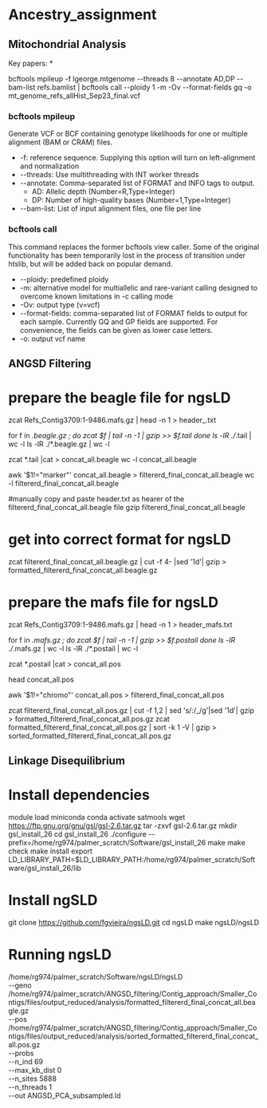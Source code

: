 # Ancestry_assignment

## Mitochondrial Analysis 
Key papers: 
* 


bcftools mpileup -f lgeorge.mtgenome --threads 8 --annotate AD,DP --bam-list refs.bamlist | bcftools call --ploidy 1 -m -Ov --format-fields gq -o mt_genome_refs_allHist_Sep23_final.vcf

### bcftools mpileup
Generate VCF or BCF containing genotype likelihoods for one or multiple alignment (BAM or CRAM) files.
* -f: reference sequence. Supplying this option will turn on left-alignment and normalization
* --threads: Use multithreading with INT worker threads
* --annotate: Comma-separated list of FORMAT and INFO tags to output.
  * AD: Allelic depth (Number=R,Type=Integer)
  * DP: Number of high-quality bases (Number=1,Type=Integer)
* --bam-list: List of input alignment files, one file per line

### bcftools call
This command replaces the former bcftools view caller. Some of the original functionality has been temporarily lost in the process of transition under htslib, but will be added back on popular demand. 
* --ploidy: predefined ploidy
*  -m: alternative model for multiallelic and rare-variant calling designed to overcome known limitations in -c calling mode
*   -Ov: output type (v=vcf)
*   --format-fields: comma-separated list of FORMAT fields to output for each sample. Currently GQ and GP fields are supported. For convenience, the fields can be given as lower case letters.
*   -o: output vcf name 

## ANGSD Filtering

# prepare the beagle file for ngsLD
zcat Refs_Contig3709:1-9486.mafs.gz  | head -n 1  > header_.txt

for f in *.beagle.gz ; do
    zcat $f | tail -n -1 | gzip >> $f.tail
done
ls -lR ./*.tail | wc -l
ls -lR ./*.beagle.gz | wc -l

zcat *.tail |cat > concat_all.beagle
wc -l concat_all.beagle

awk '$1!="marker"' concat_all.beagle >  filtererd_final_concat_all.beagle
wc -l filtererd_final_concat_all.beagle

#manually copy and paste header.txt as hearer of the filtererd_final_concat_all.beagle file 
gzip  filtererd_final_concat_all.beagle

# get into correct format for ngsLD 
zcat filtererd_final_concat_all.beagle.gz | cut -f 4- |sed '1d'| gzip  > formatted_filtererd_final_concat_all.beagle.gz

# prepare the mafs file for ngsLD
zcat Refs_Contig3709:1-9486.mafs.gz  | head -n 1  > header_mafs.txt

for f in *.mafs.gz ; do
    zcat $f | tail -n -1 | gzip >> $f.postail
done
ls -lR ./*.mafs.gz | wc -l
ls -lR ./*.postail | wc -l

zcat *.postail |cat > concat_all.pos

head concat_all.pos

awk '$1!="chromo"' concat_all.pos >  filtererd_final_concat_all.pos

zcat filtererd_final_concat_all.pos.gz | cut -f 1,2 | sed 's/:/_/g'|sed '1d'| gzip > formatted_filtererd_final_concat_all.pos.gz
zcat formatted_filtererd_final_concat_all.pos.gz | sort -k 1 -V | gzip > sorted_formatted_filtererd_final_concat_all.pos.gz


## Linkage Disequilibrium 
# Install dependencies 
module load miniconda 
conda activate satmools
wget https://ftp.gnu.org/gnu/gsl/gsl-2.6.tar.gz
tar -zxvf gsl-2.6.tar.gz
mkdir gsl_install_26
cd gsl_install_26
./configure --prefix=/home/rg974/palmer_scratch/Software/gsl_install_26
make
make check
make install
export LD_LIBRARY_PATH=$LD_LIBRARY_PATH:/home/rg974/palmer_scratch/Software/gsl_install_26/lib
# Install ngSLD
git clone https://github.com/fgvieira/ngsLD.git
cd ngsLD
make
ngsLD/ngsLD

# Running ngsLD

/home/rg974/palmer_scratch/Software/ngsLD/ngsLD \
--geno /home/rg974/palmer_scratch/ANGSD_filtering/Contig_approach/Smaller_Contigs/files/output_reduced/analysis/formatted_filtererd_final_concat_all.beagle.gz \
--pos /home/rg974/palmer_scratch/ANGSD_filtering/Contig_approach/Smaller_Contigs/files/output_reduced/analysis/sorted_formatted_filtererd_final_concat_all.pos.gz \
--probs \
--n_ind 69 \
--max_kb_dist 0 \
--n_sites 5888 \
--n_threads 1 \
--out ANGSD_PCA_subsampled.ld





